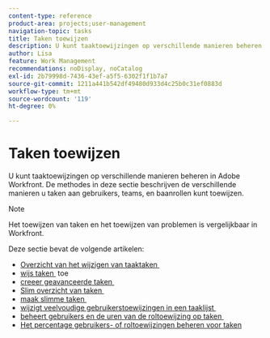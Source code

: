 ```yaml
---
content-type: reference
product-area: projects;user-management
navigation-topic: tasks
title: Taken toewijzen
description: U kunt taaktoewijzingen op verschillende manieren beheren in Adobe Workfront. De methodes in deze sectie beschrijven de verschillende manieren u taken aan gebruikers, teams, en baanrollen kunt toewijzen.
author: Lisa
feature: Work Management
recommendations: noDisplay, noCatalog
exl-id: 2b79998d-7436-43ef-a5f5-6302f1f1b7a7
source-git-commit: 1211a441b542df49480d933d4c25b0c31ef0883d
workflow-type: tm+mt
source-wordcount: '119'
ht-degree: 0%

---
```


# Taken toewijzen

U kunt taaktoewijzingen op verschillende manieren beheren in Adobe Workfront. De methodes in deze sectie beschrijven de verschillende manieren u taken aan gebruikers, teams, en baanrollen kunt toewijzen.

>[!NOTE]
>
>Het toewijzen van taken en het toewijzen van problemen is vergelijkbaar in Workfront.

Deze sectie bevat de volgende artikelen:

* [&#x200B; Overzicht van het wijzigen van taaktaken &#x200B;](../../../manage-work/tasks/assign-tasks/modify-task-assignments-overview.md)
* [&#x200B; wijs taken &#x200B;](../../../manage-work/tasks/assign-tasks/assign-tasks.md) toe
* [&#x200B; creeer geavanceerde taken &#x200B;](../../../manage-work/tasks/assign-tasks/create-advanced-assignments.md)
* [&#x200B; Slim overzicht van taken &#x200B;](../../../manage-work/tasks/assign-tasks/smart-assignments.md)
* [&#x200B; maak slimme taken &#x200B;](../../../manage-work/tasks/assign-tasks/make-smart-assignments.md)
* [&#x200B; wijzigt veelvoudige gebruikerstoewijzingen in een taaklijst &#x200B;](../../../manage-work/tasks/assign-tasks/modify-multiple-assignments-in-task-list.md)
* [&#x200B; beheert gebruikers en de uren van de roltoewijzing op taken &#x200B;](../../../manage-work/tasks/assign-tasks/manage-allocation-hours-on-tasks.md)
* [Het percentage gebruikers- of roltoewijzingen beheren voor taken](../../../manage-work/tasks/assign-tasks/manage-allocation-percentage-on-tasks.md)
